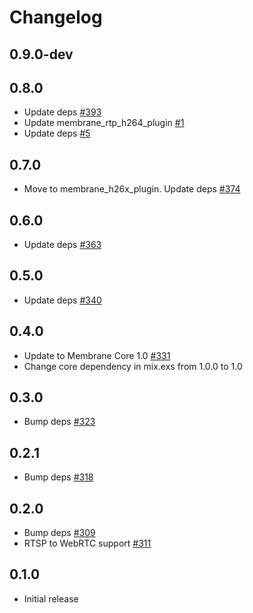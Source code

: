 # Changelog

## 0.9.0-dev


## 0.8.0
* Update deps [#393](https://github.com/fishjam-dev/membrane_rtc_engine/pull/393)
* Update membrane_rtp_h264_plugin [#1](https://github.com/fishjam-cloud/membrane_rtc_engine/pull/1)
* Update deps [#5](https://github.com/fishjam-cloud/membrane_rtc_engine/pull/5)

## 0.7.0
* Move to membrane_h26x_plugin. Update deps [#374](https://github.com/jellyfish-dev/membrane_rtc_engine/pull/374)

## 0.6.0
* Update deps [#363](https://github.com/jellyfish-dev/membrane_rtc_engine/pull/363)

## 0.5.0
* Update deps [#340](https://github.com/jellyfish-dev/membrane_rtc_engine/pull/340)

## 0.4.0
* Update to Membrane Core 1.0 [#331](https://github.com/jellyfish-dev/membrane_rtc_engine/pull/331)
* Change core dependency in mix.exs from 1.0.0 to 1.0

## 0.3.0
* Bump deps [#323](https://github.com/jellyfish-dev/membrane_rtc_engine/pull/323)

## 0.2.1
* Bump deps [#318](https://github.com/jellyfish-dev/membrane_rtc_engine/pull/318)

## 0.2.0
* Bump deps [#309](https://github.com/jellyfish-dev/membrane_rtc_engine/pull/309)
* RTSP to WebRTC support [#311](https://github.com/jellyfish-dev/membrane_rtc_engine/pull/311)

## 0.1.0
* Initial release
